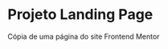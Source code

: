 # Projeto Landing Page
Cópia de uma página do site <a href="https://www.frontendmentor.io/" target="blank_"></a> Frontend Mentor
